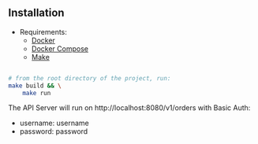 ## Installation

- Requirements:
    - [Docker](https://www.docker.com/)
    - [Docker Compose](https://docs.docker.com/compose/)
    - [Make](https://www.tutorialspoint.com/unix_commands/make.htm)

```bash

# from the root directory of the project, run:
make build && \
    make run

```

The API Server will run on http://localhost:8080/v1/orders with Basic Auth:
- username: username
- password: password